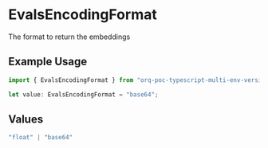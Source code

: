 # EvalsEncodingFormat

The format to return the embeddings

## Example Usage

```typescript
import { EvalsEncodingFormat } from "orq-poc-typescript-multi-env-version/models/operations";

let value: EvalsEncodingFormat = "base64";
```

## Values

```typescript
"float" | "base64"
```